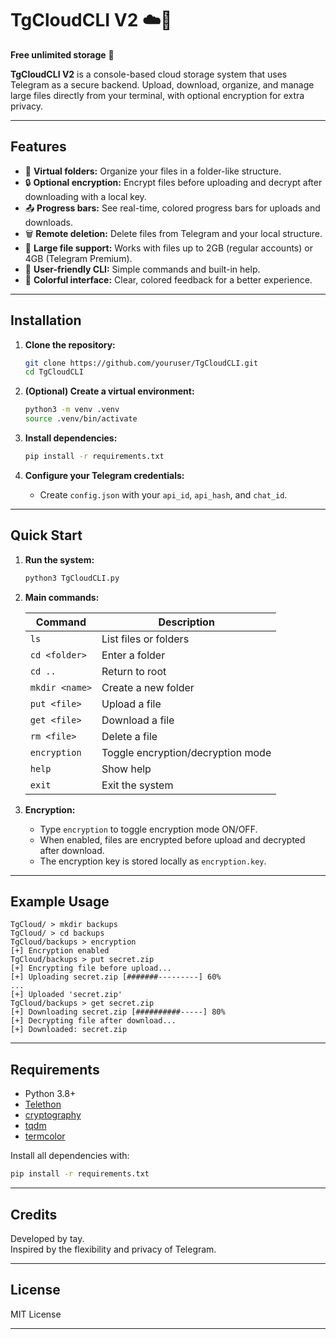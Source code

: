 # TgCloudCLI V2 ☁️🚀
**Free unlimited storage** 💾

**TgCloudCLI V2** is a console-based cloud storage system that uses Telegram as a secure backend. Upload, download, organize, and manage large files directly from your terminal, with optional encryption for extra privacy.

---

## Features

- 📁 **Virtual folders:** Organize your files in a folder-like structure.
- 🔒 **Optional encryption:** Encrypt files before uploading and decrypt after downloading with a local key.
- 📤 **Progress bars:** See real-time, colored progress bars for uploads and downloads.
- 🗑️ **Remote deletion:** Delete files from Telegram and your local structure.
- 📝 **Large file support:** Works with files up to 2GB (regular accounts) or 4GB (Telegram Premium).
- 🐧 **User-friendly CLI:** Simple commands and built-in help.
- 🎨 **Colorful interface:** Clear, colored feedback for a better experience.

---

## Installation

1. **Clone the repository:**
   ```bash
   git clone https://github.com/youruser/TgCloudCLI.git
   cd TgCloudCLI
   ```

2. **(Optional) Create a virtual environment:**
   ```bash
   python3 -m venv .venv
   source .venv/bin/activate
   ```

3. **Install dependencies:**
   ```bash
   pip install -r requirements.txt
   ```

4. **Configure your Telegram credentials:**
   - Create `config.json` with your `api_id`, `api_hash`, and `chat_id`.

---

## Quick Start

1. **Run the system:**
   ```bash
   python3 TgCloudCLI.py
   ```

2. **Main commands:**

   | Command            | Description                                 |
   |--------------------|---------------------------------------------|
   | `ls`               | List files or folders                       |
   | `cd <folder>`      | Enter a folder                              |
   | `cd ..`            | Return to root                              |
   | `mkdir <name>`     | Create a new folder                         |
   | `put <file>`       | Upload a file                               |
   | `get <file>`       | Download a file                             |
   | `rm <file>`        | Delete a file                               |
   | `encryption`       | Toggle encryption/decryption mode           |
   | `help`             | Show help                                   |
   | `exit`             | Exit the system                             |

3. **Encryption:**
   - Type `encryption` to toggle encryption mode ON/OFF.
   - When enabled, files are encrypted before upload and decrypted after download.
   - The encryption key is stored locally as `encryption.key`.

---

## Example Usage

```shell
TgCloud/ > mkdir backups
TgCloud/ > cd backups
TgCloud/backups > encryption
[+] Encryption enabled
TgCloud/backups > put secret.zip
[+] Encrypting file before upload...
[+] Uploading secret.zip [#######---------] 60%
...
[+] Uploaded 'secret.zip'
TgCloud/backups > get secret.zip
[+] Downloading secret.zip [##########-----] 80%
[+] Decrypting file after download...
[+] Downloaded: secret.zip
```

---

## Requirements

- Python 3.8+
- [Telethon](https://github.com/LonamiWebs/Telethon)
- [cryptography](https://cryptography.io/)
- [tqdm](https://tqdm.github.io/)
- [termcolor](https://pypi.org/project/termcolor/)

Install all dependencies with:
```bash
pip install -r requirements.txt
```

---

## Credits

Developed by tay.  
Inspired by the flexibility and privacy of Telegram.

---

## License

MIT License

---
